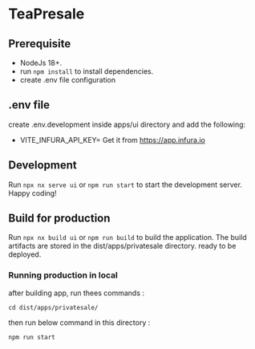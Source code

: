 # TeaPresale

## Prerequisite

- NodeJs 18+.
- run `npm install` to install dependencies.
- create .env file configuration

## .env file

create .env.development inside apps/ui directory and add the following:

- VITE_INFURA_API_KEY= Get it from <https://app.infura.io>

## Development

Run `npx nx serve ui` or `npm run start` to start the development server. Happy coding!

## Build for production

Run `npx nx build ui` or `npm run build` to build the application. The build artifacts are stored in the dist/apps/privatesale directory. ready to be deployed.

### Running production in local

after building app, run thees commands :

`cd dist/apps/privatesale/`

then run below command in this directory :

`npm run start`

